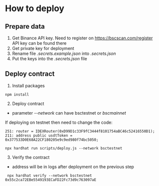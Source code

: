 
# How to deploy #

## Prepare data ##
1. Get Binance API key. Need to register on https://bscscan.com/register
API key can be found there
2. Get private key for deployment
3. Rename file *.secrets.example.json* into *.secrets.json*
4. Put the keys into the *.secrets.json* file

## Deploy contract ##
1. Install packages
```shell
npm install
```
2. Deploy contract
- parameter *--network* can have bsctestnet or *bscmainnet*

If deploying on testnet then need to change the code:
```
251: router = IDEXRouter(0xD99D1c33F9fC3444f8101754aBC46c52416550D1);
211: address public usdtToken = 0x377533D0E68A22CF180205e9c9ed980f74bc5050;
```
```shell
npx hardhat run scripts/deploy.js --network bsctestnet
```
3. Verify the contract
- address will be in logs after deployment on the previous step
```shell
 npx hardhat verify --network bsctestnet  0x55c2ca72EBe5549193ECaFD22Fc73d9c763097aE
```